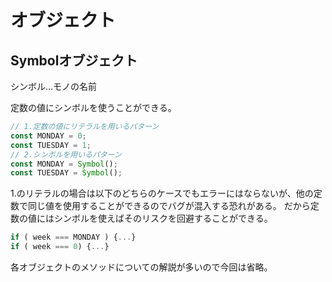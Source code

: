 # オブジェクト

## Symbolオブジェクト
シンボル…モノの名前

定数の値にシンボルを使うことができる。

```javascript
// 1.定数の値にリテラルを用いるパターン
const MONDAY = 0;
const TUESDAY = 1;
// 2.シンボルを用いるパターン
const MONDAY = Symbol();
const TUESDAY = Symbol();
```

1.のリテラルの場合は以下のどちらのケースでもエラーにはならないが、他の定数で同じ値を使用することができるのでバグが混入する恐れがある。
だから定数の値にはシンボルを使えばそのリスクを回避することができる。
```javascript
if ( week === MONDAY ) {...}
if ( week === 0) {...}
```

各オブジェクトのメソッドについての解説が多いので今回は省略。